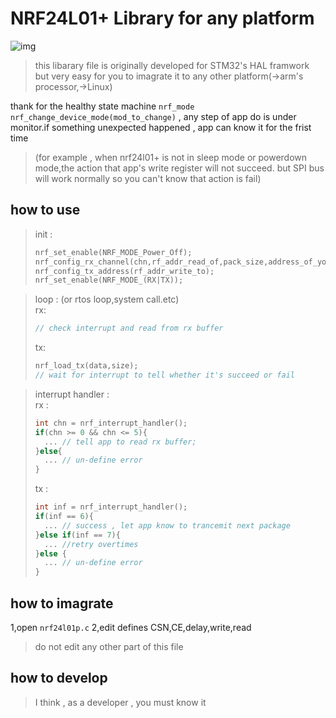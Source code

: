 NRF24L01+ Library for any platform
=====
![img](https://ss1.bdstatic.com/70cFvXSh_Q1YnxGkpoWK1HF6hhy/it/u=1421768554,2275816689&fm=26&gp=0.jpg)
> this libarary file is originally developed for STM32's HAL framwork  
> but very easy for you to imagrate it to any other platform(->arm's processor,->Linux)

thank for the healthy state machine `nrf_mode` `nrf_change_device_mode(mod_to_change)` , any step of app do is under monitor.if something unexpected happened , app can know it for the frist time

> (for example , when nrf24l01+ is not in sleep mode or powerdown mode,the action that app's write register will not succeed. but SPI bus will work normally so you can't know that action is fail)

how to use
---------
> init :  
> ~~~c++
> nrf_set_enable(NRF_MODE_Power_Off);
> nrf_config_rx_channel(chn,rf_addr_read_of,pack_size,address_of_your_rx_buff);
> nrf_config_tx_address(rf_addr_write_to);
> nrf_set_enable(NRF_MODE_(RX|TX));
> ~~~

> loop : (or rtos loop,system call.etc)  
> rx:
> ~~~c++
> // check interrupt and read from rx buffer
> ~~~
> tx:
> ~~~c++
> nrf_load_tx(data,size);
> // wait for interrupt to tell whether it's succeed or fail
> ~~~

> interrupt handler :  
> rx : 
> ~~~c++
> int chn = nrf_interrupt_handler();
> if(chn >= 0 && chn <= 5){
>   ... // tell app to read rx buffer;
> }else{
>   ... // un-define error
> }
> ~~~
> tx :
> ~~~c++
> int inf = nrf_interrupt_handler();
> if(inf == 6){
>   ... // success , let app know to trancemit next package
> }else if(inf == 7){
>   ... //retry overtimes
> }else {
>   ... // un-define error
> }
> ~~~

how to imagrate
--------
1,open `nrf24l01p.c`
2,edit defines CSN,CE,delay,write,read

> do not edit any other part of this file

how to develop
---------
> I think , as a developer , you must know it

